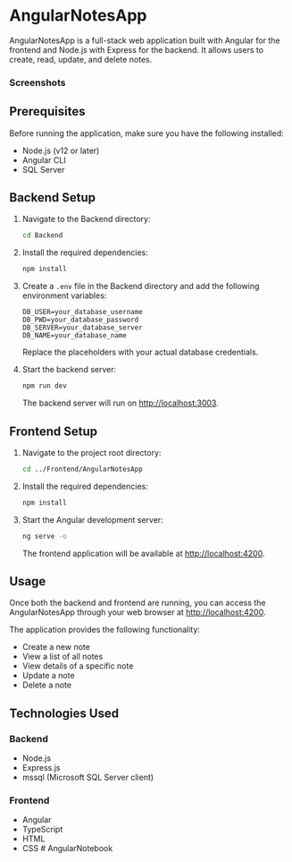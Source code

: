 # AngularNotesApp

AngularNotesApp is a full-stack web application built with Angular for the frontend and Node.js with Express for the backend. It allows users to create, read, update, and delete notes.

### Screenshots


## Prerequisites

Before running the application, make sure you have the following installed:

- Node.js (v12 or later)
- Angular CLI
- SQL Server

## Backend Setup

1. Navigate to the Backend directory:
    ```sh
    cd Backend
    ```

2. Install the required dependencies:
    ```sh
    npm install
    ```

3. Create a `.env` file in the Backend directory and add the following environment variables:
    ```plaintext
    DB_USER=your_database_username
    DB_PWD=your_database_password
    DB_SERVER=your_database_server
    DB_NAME=your_database_name
    ```

   Replace the placeholders with your actual database credentials.

4. Start the backend server:
    ```sh
    npm run dev
    ```

   The backend server will run on [http://localhost:3003](http://localhost:3003).

## Frontend Setup

1. Navigate to the project root directory:
    ```sh
    cd ../Frontend/AngularNotesApp
    ```

2. Install the required dependencies:
    ```sh
    npm install
    ```

3. Start the Angular development server:
    ```sh
    ng serve -o
    ```

   The frontend application will be available at [http://localhost:4200](http://localhost:4200).

## Usage

Once both the backend and frontend are running, you can access the AngularNotesApp through your web browser at [http://localhost:4200](http://localhost:4200).

The application provides the following functionality:

- Create a new note
- View a list of all notes
- View details of a specific note
- Update a note
- Delete a note

## Technologies Used

### Backend

- Node.js
- Express.js
- mssql (Microsoft SQL Server client)

### Frontend

- Angular
- TypeScript
- HTML
- CSS
#   A n g u l a r N o t e b o o k  
 